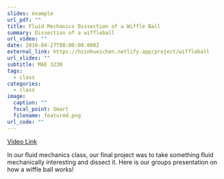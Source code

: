 ```yaml
---
slides: example
url_pdf: ""
title: Fluid Mechanics Dissection of a Wiffle Ball
summary: Dissection of a wiffleball
url_video: ""
date: 2016-04-27T00:00:00.000Z
external_link: https://hsinhueichen.netlify.app/project/wiffleball
url_slides: ""
subtitle: MAE 3230
tags:
  - class
categories:
  - class
image:
  caption: ""
  focal_point: Smart
  filename: featured.png
url_code: ""
---
```

[Video Link](https://youtu.be/u8LTHyxW4Lk)

In our fluid mechanics class, our final project was to take something fluid mechanically interesting and dissect it. Here is our groups presentation on how a wiffle ball works!
